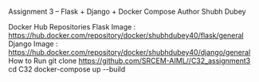 Assignment 3 – Flask + Django + Docker Compose
Author
Shubh Dubey

Docker Hub Repositories
Flask Image : https://hub.docker.com/repository/docker/shubhdubey40/flask/general
Django Image : https://hub.docker.com/repository/docker/shubhdubey40/django/general
How to Run
git clone https://github.com/SRCEM-AIML//C32_assignment3
cd C32
docker-compose up --build
